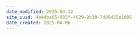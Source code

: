 ```yaml
---
date_modified: 2025-04-12
site_uuid: 4b44ba65-085f-4629-9b38-7d05455e1096
date_created: 2025-04-06
---
```


